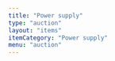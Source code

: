 ```yaml
---
title: "Power supply"
type: "auction"
layout: "items"
itemCategory: "Power supply"
menu: "auction"
---
```

